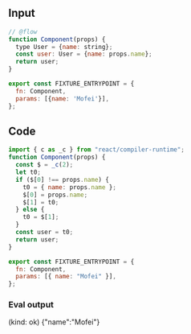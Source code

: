 
## Input

```javascript
// @flow
function Component(props) {
  type User = {name: string};
  const user: User = {name: props.name};
  return user;
}

export const FIXTURE_ENTRYPOINT = {
  fn: Component,
  params: [{name: 'Mofei'}],
};

```

## Code

```javascript
import { c as _c } from "react/compiler-runtime";
function Component(props) {
  const $ = _c(2);
  let t0;
  if ($[0] !== props.name) {
    t0 = { name: props.name };
    $[0] = props.name;
    $[1] = t0;
  } else {
    t0 = $[1];
  }
  const user = t0;
  return user;
}

export const FIXTURE_ENTRYPOINT = {
  fn: Component,
  params: [{ name: "Mofei" }],
};

```
      
### Eval output
(kind: ok) {"name":"Mofei"}